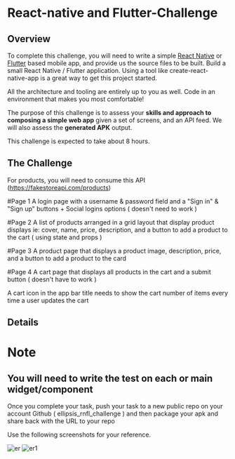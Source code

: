 # React-native and Flutter-Challenge

## Overview

To complete this challenge, you will need to write a simple [React Native](https://reactnative.dev/) or [Flutter](https://flutter.dev/) based mobile app, and provide us the source files to be built. Build a small React Native / Flutter application. Using a tool like create-react-native-app is a great way to get this project started.

All the architecture and tooling are entirely up to you as well. Code in an environment that makes you most comfortable!

The purpose of this challenge is to assess your **skills and approach to composing a simple web app** given a set of screens, and an API feed. We will also assess the **generated APK** output.

This challenge is expected to take about 8 hours.



## The Challenge

For products, you will need to consume this API (https://fakestoreapi.com/products)

#Page 1
A login page with a username & password field and a "Sign in" & "Sign up" buttons +   Social logins options ( doesn't need to work )
 
#Page 2
A list of products arranged in a grid layout that display product displays ie: cover, name, price, description, and a button to add a product to the cart ( using state and props )

#Page 3
A product page that displays a product image, description, price, and a button to add a product to the card

#Page 4
A cart page that displays all products in the cart and a submit button ( doesn't have to work )

A cart icon in the app bar title needs to show the cart number of items every time a user updates the cart 

## Details

# Note
## You will need to write the test on each or main widget/component

Once you complete your task, push your task to a new public repo on your account Github ( ellipsis_rnfl_challenge ) and then package your apk and share back with the URL to your repo 

Use the following screenshots for your reference.

![er](https://user-images.githubusercontent.com/77262354/177132744-ca4fcf1c-83dc-4de1-bc12-440f0c1593c6.png)
![er1](https://user-images.githubusercontent.com/77262354/177132869-7faffa09-ab71-4ee3-8168-6ad126d042a2.png)



